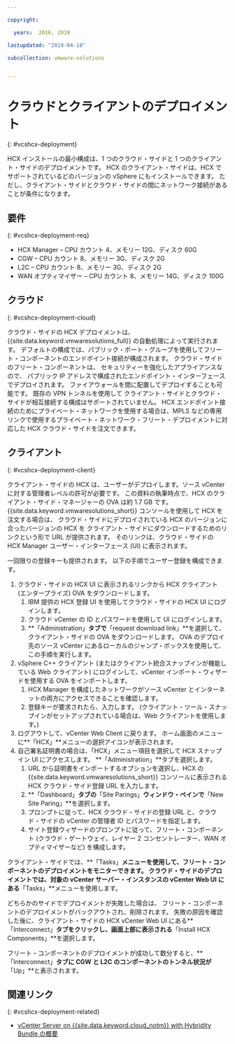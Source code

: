 ```yaml
---

copyright:

  years:  2016, 2019

lastupdated: "2019-04-18"

subcollection: vmware-solutions


---
```


# クラウドとクライアントのデプロイメント
{: #vcshcx-deployment}

HCX インストールの最小構成は、1 つのクラウド・サイドと 1 つのクライアント・サイドのデプロイメントです。 HCX のクライアント・サイドは、HCX でサポートされているどのバージョンの vSphere にもインストールできます。
ただし、クライアント・サイドとクラウド・サイドの間にネットワーク接続があることが条件になります。

## 要件
{: #vcshcx-deployment-req}

- HCX Manager – CPU カウント 4、メモリー 12G、ディスク 60G
- CGW – CPU カウント 8、メモリー 3G、ディスク 2G
- L2C – CPU カウント 8、メモリー 3G、ディスク 2G
- WAN オプティマイザー – CPU カウント 8、メモリー 14G、ディスク 100G

## クラウド
{: #vcshcx-deployment-cloud}

クラウド・サイドの HCX デプロイメントは、{{site.data.keyword.vmwaresolutions_full}} の自動処理によって実行されます。 デフォルトの構成では、パブリック・ポート・グループを使用してフリート・コンポーネントのエンドポイント接続が構成されます。 クラウド・サイドのフリート・コンポーネントは、
セキュリティーを強化したアプライアンスなので、
パブリック IP アドレスで構成されたエンドポイント・インターフェースでデプロイされます。 ファイアウォールを間に配置してデプロイすることも可能です。 既存の VPN トンネルを使用して
クライアント・サイドとクラウド・サイドが相互接続する構成はサポートされていません。 HCX エンドポイント接続のためにプライベート・ネットワークを使用する場合は、MPLS などの専用リンクで使用するプライベート・ネットワーク・フリート・デプロイメントに対応した HCX クラウド・サイドを注文できます。

## クライアント
{: #vcshcx-deployment-client}

クライアント・サイドの HCX は、ユーザーがデプロイします。ソース vCenter に対する管理者レベルの許可が必要です。 この資料の執筆時点で、HCX のクライアント・サイド・マネージャーの OVA は約 1.7 GB です。 {{site.data.keyword.vmwaresolutions_short}} コンソールを使用して HCX を注文する場合は、
クラウド・サイドにデプロイされている HCX のバージョンに合ったバージョンの HCX を
クライアント・サイドにダウンロードするためのリンクという形で URL が提供されます。 そのリンクは、クラウド・サイドの HCX Manager ユーザー・インターフェース (UI) に表示されます。

一回限りの登録キーも提供されます。 以下の手順でユーザー登録を構成できます。

1. クラウド・サイドの HCX UI に表示されるリンクから HCX クライアント (エンタープライズ) OVA をダウンロードします。
    1. IBM 提供の HCX 登録 UI を使用してクラウド・サイドの HCX UI にログインします。
    2. クラウド vCenter の ID とパスワードを使用して UI にログインします。
    3. **「Administration」**タブで**「request download link」**を選択して、クライアント・サイドの OVA をダウンロードします。 OVA のデプロイ先のソース vCenter にあるローカルのジャンプ・ボックスを使用して、この手順を実行します。
2. vSphere C++ クライアント (またはクライアント統合スナップインが機能している Web クライアント) にログインして、vCenter インポート・ウィザードを使用する OVA をインポートします。
    1. HCX Manager を構成したネットワークがソース vCenter とインターネットの両方にアクセスできることを確認します。  
    2. 登録キーが要求されたら、入力します。 (クライアント・ツール・スナップインがセットアップされている場合は、Web クライアントを使用します。)  
3. ログアウトして、vCenter Web Client に戻ります。 ホーム画面のメニューに**「HCX」**メニューの選択アイコンが表示されます。
4. 自己署名証明書の場合は、「HCX」メニュー項目を選択して HCX スナップイン UI にアクセスします。 **「Administration」**タブを選択します。
    1. URL から証明書をインポートするオプションを選択し、HCX の {{site.data.keyword.vmwaresolutions_short}} コンソールに表示される HCX クラウド・サイド登録 URL を入力します。
    2. **「Dashboard」**タブの**「Site Parings」**ウィンドウ・ペインで**「New Site Paring」**を選択します。
    3. プロンプトに従って、HCX クラウド・サイドの登録 URL と、クラウド・サイドの vCenter の管理者 ID とパスワードを指定します。
    4. サイト登録ウィザードのプロンプトに従って、フリート・コンポーネント (クラウド・ゲートウェイ、レイヤー 2 コンセントレーター、WAN オプティマイザーなど) を構成します。  

クライアント・サイドでは、**「Tasks」**メニューを使用して、フリート・コンポーネントのデプロイメントをモニターできます。 クラウド・サイドのデプロイメントでは、対象の vCenter サーバー・インスタンスの vCenter Web UI にある**「Tasks」**メニューを使用します。

どちらかのサイドでデプロイメントが失敗した場合は、
フリート・コンポーネントのデプロイメントがバックアウトされ、削除されます。 失敗の原因を確認した後に、クライアント・サイドの HCX vCenter Web UI にある**「Interconnect」**タブをクリックし、画面上部に表示される**「Install HCX Components」**を選択します。

フリート・コンポーネントのデプロイメントが成功して数分すると、**「Interconnect」**タブに CGW と L2C のコンポーネントのトンネル状況が**「Up」**と表示されます。

## 関連リンク
{: #vcshcx-deployment-related}

* [vCenter Server on {{site.data.keyword.cloud_notm}} with Hybridity Bundle の概要](/docs/services/vmwaresolutions/archiref/vcs?topic=vmware-solutions-vcs-hybridity-intro)   
